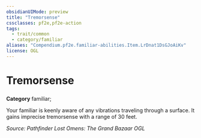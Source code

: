 ```yaml
---
obsidianUIMode: preview
title: "Tremorsense"
cssclasses: pf2e,pf2e-action
tags:
  - trait/common
  - category/familiar
aliases: "Compendium.pf2e.familiar-abilities.Item.LrDnat1DsGJoAiKv"
license: OGL
---
```

# Tremorsense

### 

**Category** familiar; 




Your familiar is keenly aware of any vibrations traveling through a surface. It gains imprecise tremorsense with a range of 30 feet.

*Source: Pathfinder Lost Omens: The Grand Bazaar*
*OGL*